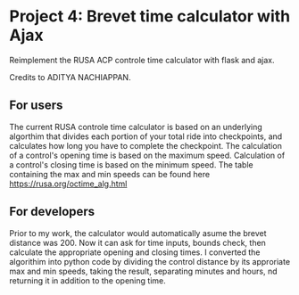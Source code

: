 # Project 4:  Brevet time calculator with Ajax

Reimplement the RUSA ACP controle time calculator with flask and ajax.

Credits to ADITYA NACHIAPPAN.

## For users 
The current RUSA controle time calculator is based on an underlying algorthim that divides each portion of your total 
ride into checkpoints, and calculates how long you have to complete the checkpoint.
The calculation of a control's opening time is based on the maximum speed. Calculation of a control's closing time is based on the minimum speed.
The table containing the max and min speeds can be found here https://rusa.org/octime_alg.html


## For developers 

Prior to my work, the calculator would automatically asume the brevet distance was 200. Now it can ask for time inputs, bounds check, then calculate the appropriate opening and closing times. 
I converted the algorithim into python code by dividing the control distance by its approriate max and min speeds, taking the result, separating minutes and hours, nd returning it in addition to the opening time. 
